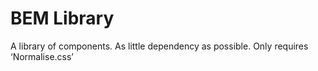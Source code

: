 # BEM Library
A library of components. As little dependency as possible. Only requires ‘Normalise.css’